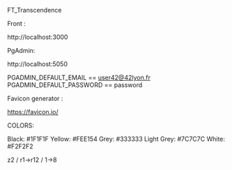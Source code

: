 FT_Transcendence

Front :

http://localhost:3000

PgAdmin:

http://localhost:5050

PGADMIN_DEFAULT_EMAIL == user42@42lyon.fr
PGADMIN_DEFAULT_PASSWORD == password

Favicon generator :

https://favicon.io/

COLORS:

Black:      #1F1F1F
Yellow:     #FEE154
Grey:       #333333
Light Grey: #7C7C7C
White:      #F2F2F2

z2 / r1->r12 / 1->8